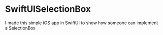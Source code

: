 # SwiftUISelectionBox
I made this simple iOS app in SwiftUI to show how someone can implement a SelectionBox 
